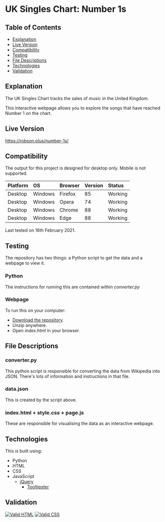 # UK Singles Chart: Number 1s

## Table of Contents

 * [Explanation](#explanation)
 * [Live Version](#live-version)
 * [Compatibility](#compatibility)
 * [Testing](#testing) 
 * [File Descriptions](#file-descriptions)
 * [Technologies](#technologies)
 * [Validation](#validation)
 
## Explanation

The UK Singles Chart tracks the sales of music in the United Kingdom.

This interactive webpage allows you to explore the songs that have reached Number 1 on the chart.

## Live Version

https://robson.plus/number-1s/

## Compatibility

The output for this project is designed for desktop only. Mobile is not supported.

| Platform | OS      | Browser          | Version | Status  |
| :------- | :------ | :--------------- | :------ | :------ |
| Desktop  | Windows | Firefox          | 85      | Working |
| Desktop  | Windows | Opera            | 74      | Working |
| Desktop  | Windows | Chrome           | 88      | Working |
| Desktop  | Windows | Edge             | 88      | Working |

Last tested on 16th February 2021.

## Testing

The repository has two things: a Python script to get the data and a webpage to view it.

### Python

The instructions for running this are contained within *converter.py*

### Webpage

To run this on your computer:
 * [Download the repository](https://github.com/Robson/Film-Franchise-Ratings/archive/master.zip).
 * Unzip anywhere.
 * Open *index.html* in your browser.

## File Descriptions

### converter.py
This python script is responsible for converting the data from Wikipedia into JSON. There's lots of information and instructions in that file.

### data.json
This is created by the script above.

### index.html + style.css + page.js
These are responsible for visualising the data as an interactive webpage.

## Technologies

This is built using:
 * Python
 * HTML
 * CSS
 * JavaScript
   * <a href="https://github.com/jquery/jquery">jQuery</a>
     * <a href="https://github.com/calebjacob/tooltipster">Tooltipster</a>

## Validation
	 
<a href="https://validator.w3.org/nu/?doc=https%3A%2F%2Frobson.plus%2Fnumber-1s%2F"><img src="https://www.w3.org/Icons/valid-html401-blue" alt="Valid HTML" /></a>
<a href="https://jigsaw.w3.org/css-validator/validator?uri=https%3A%2F%2Frobson.plus%2Fnumber-1s%2Fstyle.css&profile=css3svg&usermedium=all&warning=1&vextwarning=&lang=en"><img src="https://jigsaw.w3.org/css-validator/images/vcss-blue" alt="Valid CSS" /></a>   	 
